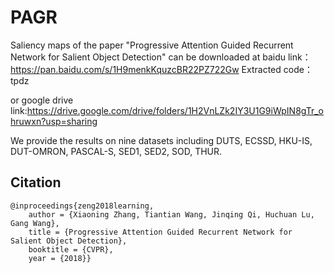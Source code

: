 # PAGR

Saliency maps of the paper "Progressive Attention Guided Recurrent Network for Salient Object Detection" can be downloaded at 
baidu link：https://pan.baidu.com/s/1H9menkKquzcBR22PZ722Gw 
Extracted code：tpdz

or
google drive link:https://drive.google.com/drive/folders/1H2VnLZk2IY3U1G9iWpIN8gTr_ohruwxn?usp=sharing

We provide the results on nine datasets including DUTS, ECSSD, HKU-IS, DUT-OMRON, PASCAL-S, SED1, SED2, SOD, THUR.
## Citation
```
@inproceedings{zeng2018learning,
    author = {Xiaoning Zhang, Tiantian Wang, Jinqing Qi, Huchuan Lu, Gang Wang},
    title = {Progressive Attention Guided Recurrent Network for Salient Object Detection},
    booktitle = {CVPR},
    year = {2018}}
```
